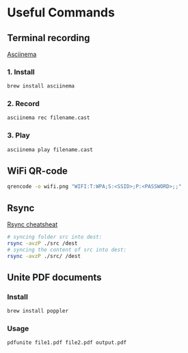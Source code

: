 # Useful Commands

## Terminal recording

[Asciinema](https://asciinema.org/docs/how-it-works)

### 1. Install

```sh
brew install asciinema
```

### 2. Record

```sh
asciinema rec filename.cast
```

### 3. Play

```sh
asciinema play filename.cast
```

## WiFi QR-code

```sh
qrencode -o wifi.png "WIFI:T:WPA;S:<SSID>;P:<PASSWORD>;;"
```

## Rsync

[Rsync cheatsheat](https://devhints.io/rsync)

```sh
# syncing folder src into dest:
rsync -avzP ./src /dest
# syncing the content of src into dest:
rsync -avzP ./src/ /dest
```

## Unite PDF documents

### Install

```sh
brew install poppler
```

### Usage

```sh
pdfunite file1.pdf file2.pdf output.pdf
```
